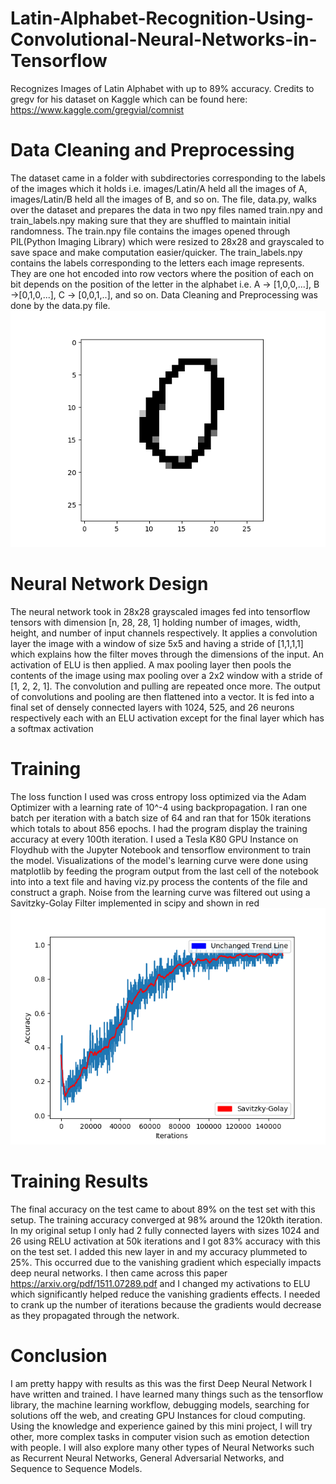 # Latin-Alphabet-Recognition-Using-Convolutional-Neural-Networks-in-Tensorflow
Recognizes Images of Latin Alphabet with up to 89% accuracy. Credits to gregv for his dataset on Kaggle which can be found here: https://www.kaggle.com/gregvial/comnist

# Data Cleaning and Preprocessing
The dataset came in a folder with subdirectories corresponding to the labels of the images which it holds i.e. images/Latin/A held all the images of A, images/Latin/B held all the images of B, and so on. The file, data.py, walks over the dataset and prepares the data in two npy files named train.npy and train_labels.npy making sure that they are shuffled to maintain initial randomness. The train.npy file contains the images opened through PIL(Python Imaging Library) which were resized to 28x28 and grayscaled to save space and make computation easier/quicker. The train_labels.npy contains the labels corresponding to the letters each image represents. They are one hot encoded into row vectors where the position of each on bit depends on the position of the letter in the alphabet i.e. A -> [1,0,0,...], B ->[0,1,0,...], C -> [0,0,1,..], and so on. Data Cleaning and Preprocessing was done by the data.py file.
![alt text](https://github.com/ayushdewan/Latin-Alphabet-Recognition-Using-Convolutional-Neural-Networks-in-Tensorflow/blob/master/Figure_1.png?raw=true)

# Neural Network Design
The neural network took in 28x28 grayscaled images fed into tensorflow tensors with dimension [n, 28, 28, 1] holding number of images, width, height, and number of input channels respectively. It applies a convolution layer the image with a window of size 5x5 and having a stride of [1,1,1,1] which explains how the filter moves through the dimensions of the input. An activation of ELU is then applied. A max pooling layer then pools the contents of the image using max pooling over a 2x2 window with a stride of [1, 2, 2, 1]. The convolution and pulling are repeated once more. The output of convolutions and pooling are then flattened into a vector. It is fed into a final set of densely connected layers with 1024, 525, and 26 neurons respectively each with an ELU activation except for the final layer which has a softmax activation

# Training
The loss function I used was cross entropy loss optimized via the Adam Optimizer with a learning rate of 10^-4 using backpropagation. I ran one batch per iteration with a batch size of 64 and ran that for 150k iterations which totals to about 856 epochs. I had the program display the training accuracy at every 100th iteration. I used a Tesla K80 GPU Instance on Floydhub with the Jupyter Notebook  and tensorflow environment to train the model. Visualizations of the model's learning curve were done using matplotlib by feeding the program output from the last cell of the notebook into into a text file and having viz.py process the contents of the file and construct a graph. Noise from the learning curve was filtered out using a Savitzky-Golay Filter implemented in scipy and shown in red
![alt text](https://github.com/ayushdewan/Latin-Alphabet-Recognition-Using-Convolutional-Neural-Networks-in-Tensorflow/blob/master/Graph.png?raw=true)

# Training Results
The final accuracy on the test came to about 89% on the test set with this setup. The training accuracy converged at 98% around the 120kth iteration. In my original setup I only had 2 fully connected layers with sizes 1024 and 26 using RELU activation at 50k iterations and I got 83% accuracy with this on the test set. I added this new layer in and my accuracy plummeted to 25%. This occurred due to the vanishing gradient which especially impacts deep neural networks. I then came across this paper https://arxiv.org/pdf/1511.07289.pdf and I changed my activations to ELU which significantly helped reduce the vanishing gradients effects. I needed to crank up the number of iterations because the gradients would decrease as they propagated through the network.

# Conclusion
I am pretty happy with results as this was the first Deep Neural Network I have written and trained. I have learned many things such as the tensorflow library, the machine learning workflow, debugging models, searching for solutions off the web, and creating GPU Instances for cloud computing. Using the knowledge and experience gained by this mini project, I will try other, more complex tasks in computer vision such as emotion detection with people. I will also explore many other types of Neural Networks such as Recurrent Neural Networks, General Adversarial Networks, and Sequence to Sequence Models.
